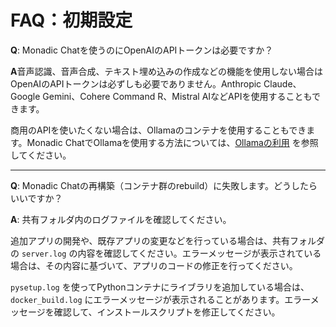 # FAQ：初期設定

**Q**: Monadic Chatを使うのにOpenAIのAPIトークンは必要ですか？

**A**音声認識、音声合成、テキスト埋め込みの作成などの機能を使用しない場合はOpenAIのAPIトークンは必ずしも必要でありません。Anthropic Claude、Google Gemini、Cohere Command R、Mistral AIなどAPIを使用することもできます。

商用のAPIを使いたくない場合は、Ollamaのコンテナを使用することもできます。Monadic ChatでOllamaを使用する方法については、[Ollamaの利用](./ollama) を参照してください。

---

**Q**: Monadic Chatの再構築（コンテナ群のrebuild）に失敗します。どうしたらいいですか？

**A**: 共有フォルダ内のログファイルを確認してください。

追加アプリの開発や、既存アプリの変更などを行っている場合は、共有フォルダの `server.log` の内容を確認してください。エラーメッセージが表示されている場合は、その内容に基づいて、アプリのコードの修正を行ってください。

`pysetup.log` を使ってPythonコンテナにライブラリを追加している場合は、`docker_build.log` にエラーメッセージが表示されることがあります。エラーメッセージを確認して、インストールスクリプトを修正してください。

